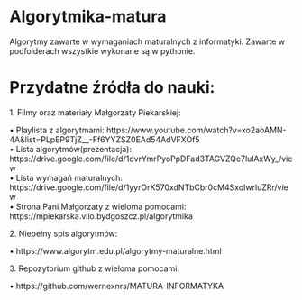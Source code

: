 # Algorytmika-matura
Algorytmy zawarte w wymaganiach maturalnych z informatyki. Zawarte w podfolderach wszystkie wykonane są w pythonie. 

<h1>Przydatne źródła do nauki:</h1>
<p>1. Filmy oraz materiały Małgorzaty Piekarskiej:</p>
      • Playlista z algorytmami: https://www.youtube.com/watch?v=xo2aoAMN-4A&list=PLpEP9TjZ__-Ff6YYZSZ0EAd54AdVFXOf5<br>
      • Lista algorytmów(prezentacja): https://drive.google.com/file/d/1dvrYmrPyoPpDFad3TAGVZQe7lulAxWy_/view<br>
      • Lista wymagań maturalnych: https://drive.google.com/file/d/1yyrOrK570xdNTbCbr0cM4SxoIwrluZRr/view<br>
      • Strona Pani Małgorzaty z wieloma pomocami: https://mpiekarska.vilo.bydgoszcz.pl/algorytmika<br>
<p>2. Niepełny spis algorytmów:</p>
      • https://www.algorytm.edu.pl/algorytmy-maturalne.html<br>
<p>3. Repozytorium github z wieloma pomocami:</p>
      • https://github.com/wernexnrs/MATURA-INFORMATYKA<br>
